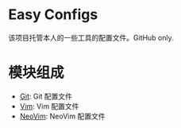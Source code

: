 # Easy Configs

该项目托管本人的一些工具的配置文件。GitHub only.

# 模块组成

- [Git](git/README.md): Git 配置文件
- [Vim](vim/README.md): Vim 配置文件
- [NeoVim](nvim/README.md): NeoVim 配置文件